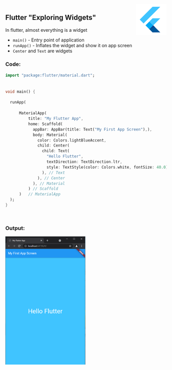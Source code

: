<img src="/snippets/icons8-flutter-96.png" align="right" />

## Flutter "Exploring Widgets"
In flutter, almost everything is a widget
* `main()` - Entry point of application
* `runApp()` - Inflates the widget and show it on app screen
* `Center` and `Text` are widgets

### Code:

```dart
import "package:flutter/material.dart";


void main() {

  runApp(

      MaterialApp(
          title: "My Flutter App",
          home: Scaffold(
            appBar: AppBar(title: Text("My First App Screen"),),
            body: Material(
              color: Colors.lightBlueAccent,
              child: Center(
                child: Text(
                  "Hello Flutter",
                  textDirection: TextDirection.ltr,
                  style: TextStyle(color: Colors.white, fontSize: 40.0),
                ), // Text
              ), // Center
            ), // Material
          ) // Scaffold
      )   // MaterialApp
  );
}
```

<p>&nbsp;</p>

### Output:
<img title="Style" alt="Style" src="/snippets/appbar.PNG" width="250" height="400">


